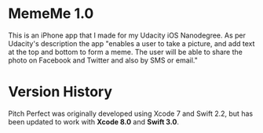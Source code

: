 # MemeMe 1.0

This is an iPhone app that I made for my Udacity iOS Nanodegree.  As per Udacity's description the app "enables a user to take a picture, and add text at the top and bottom to form a meme. The user will be able to share the photo on Facebook and Twitter and also by SMS or email."

# Version History

Pitch Perfect was originally developed using Xcode 7 and Swift 2.2, but has been updated to work with **Xcode 8.0** and **Swift 3.0**.
